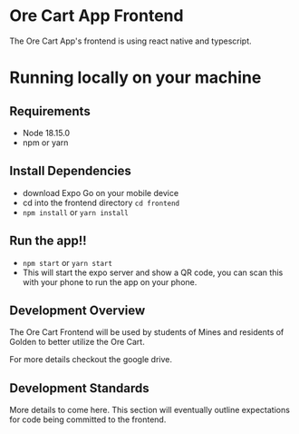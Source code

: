 # Ore Cart App Frontend

The Ore Cart App's frontend is using react native and typescript.

# Running locally on your machine

## Requirements
- Node 18.15.0 
- npm or yarn

## Install Dependencies
- download Expo Go on your mobile device
- cd into the frontend directory `cd frontend`
- `npm install` or `yarn install`

## Run the app!!
- `npm start` or `yarn start`
- This will start the expo server and show a QR code, you can scan this with your phone to run the app on your phone.

## Development Overview

The Ore Cart Frontend will be used by students of Mines and residents of Golden to better utilize the Ore Cart. 

For more details checkout the google drive.

## Development Standards

More details to come here. This section will eventually outline expectations for code being committed to the frontend.
